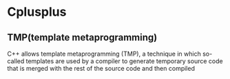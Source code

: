 # Cplusplus

## TMP(template metaprogramming)

C++ allows template metaprogramming (TMP), a technique in which so-called templates are used by a compiler to generate temporary source code that is merged with the rest of the source code and then compiled